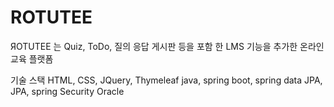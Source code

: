 # ROTUTEE
ЯOTUTEE 는 Quiz, ToDo, 질의 응답 게시판 등을 포함 한 LMS 기능을 추가한 온라인 교육 플랫폼


기술 스택
HTML, CSS, JQuery, Thymeleaf
java, spring boot, spring data JPA, JPA, spring Security
Oracle
